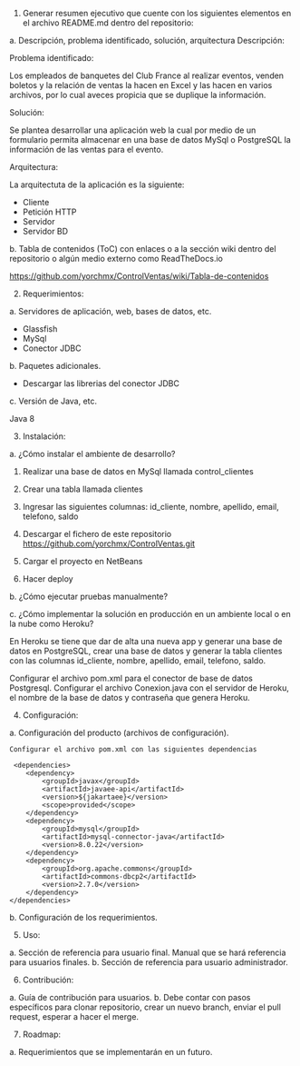 1. Generar resumen ejecutivo que cuente con los siguientes elementos en el archivo README.md dentro del repositorio:

a. Descripción, problema identificado, solución, arquitectura
Descripción:


Problema identificado:

Los empleados de banquetes del Club France al realizar eventos, venden boletos y la relación de ventas la hacen en Excel y las hacen en varios archivos, por lo cual aveces propicia que se duplique la información. 

Solución:

Se plantea desarrollar una aplicación web la cual por medio de un formulario permita almacenar en una base de datos MySql o PostgreSQL la información de las ventas para el evento.

Arquitectura:

La arquitectuta de la aplicación es la siguiente:

- Cliente
- Petición HTTP
- Servidor
- Servidor BD

b. Tabla de contenidos (ToC) con enlaces o a la sección wiki dentro del repositorio o algún medio externo como ReadTheDocs.io

https://github.com/yorchmx/ControlVentas/wiki/Tabla-de-contenidos


2. Requerimientos:

a. Servidores de aplicación, web, bases de datos, etc.

- Glassfish
- MySql
- Conector JDBC

b. Paquetes adicionales.

-  Descargar las librerias del conector JDBC

c. Versión de Java, etc.

Java 8



3. Instalación:

a. ¿Cómo instalar el ambiente de desarrollo?

1. Realizar una base de datos en MySql llamada control_clientes
2. Crear una tabla llamada clientes
3. Ingresar las siguientes columnas: id_cliente, nombre, apellido, email, telefono, saldo

   
4. Descargar el fichero de este repositorio
https://github.com/yorchmx/ControlVentas.git

5. Cargar el proyecto en NetBeans
6. Hacer deploy


b. ¿Cómo ejecutar pruebas manualmente?


c. ¿Cómo implementar la solución en producción en un ambiente local o en la nube como Heroku?

En Heroku se tiene que dar de alta una nueva app y generar una base de datos en PostgreSQL, crear una base de datos y generar la tabla clientes con las columnas id_cliente, nombre, apellido, email, telefono, saldo.

Configurar el archivo pom.xml para el conector de base de datos Postgresql.
Configurar el archivo Conexion.java con el servidor de Heroku, el nombre de la base de datos y contraseña que genera Heroku.


4. Configuración:

a. Configuración del producto (archivos de configuración).
    
    Configurar el archivo pom.xml con las siguientes dependencias
    
     <dependencies>
        <dependency>
            <groupId>javax</groupId>
            <artifactId>javaee-api</artifactId>
            <version>${jakartaee}</version>
            <scope>provided</scope>
        </dependency>
        <dependency>
            <groupId>mysql</groupId>
            <artifactId>mysql-connector-java</artifactId>
            <version>8.0.22</version>
        </dependency>
        <dependency>
            <groupId>org.apache.commons</groupId>
            <artifactId>commons-dbcp2</artifactId>
            <version>2.7.0</version>
        </dependency>
    </dependencies>
    
    
b. Configuración de los requerimientos.

5. Uso:

a. Sección de referencia para usuario final. Manual que se hará referencia para usuarios finales.
b. Sección de referencia para usuario administrador.

6. Contribución:

a. Guía de contribución para usuarios.
b. Debe contar con pasos específicos para clonar repositorio, crear un nuevo branch, enviar el pull request, esperar a hacer el merge.

7. Roadmap:

a. Requerimientos que se implementarán en un futuro.
